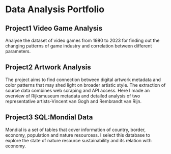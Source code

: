 # Data Analysis Portfolio
## Project1 Video Game Analysis
Analyse the dataset of video games from 1980 to 2023 for finding out the changing patterns of game industry and correlation between different parameters. 
## Project2 Artwork Analysis
The project aims to find connection between digital artwork metadata and color patterns that may shed light on broader artistic style. The extraction of source data combines web scraping and API access. Here I made an overview of Rijksmuseum metadata and detailed analysis of two representative artists-Vincent van Gogh and Rembrandt van Rijn.
## Project3 SQL:Mondial Data
Mondial is a set of tables that cover information of country, border, economy, population and nature resourcess. I select this database to explore the state of nature resource sustainability and its relation with economy.
